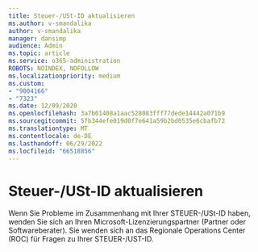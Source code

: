 ```yaml
---
title: Steuer-/USt-ID aktualisieren
ms.author: v-smandalika
author: v-smandalika
manager: dansimp
audience: Admin
ms.topic: article
ms.service: o365-administration
ROBOTS: NOINDEX, NOFOLLOW
ms.localizationpriority: medium
ms.custom:
- "9004166"
- "7323"
ms.date: 12/09/2020
ms.openlocfilehash: 3a7b01408a1aac528083fff77dede14442a071b9
ms.sourcegitcommit: 5fb344efe019d0f7e641a59b2bd0535e6cbafb72
ms.translationtype: MT
ms.contentlocale: de-DE
ms.lasthandoff: 06/29/2022
ms.locfileid: "66518856"
---
```

# <a name="update-taxvat-id"></a>Steuer-/USt-ID aktualisieren

Wenn Sie Probleme im Zusammenhang mit Ihrer STEUER-/USt-ID haben, wenden Sie sich an Ihren Microsoft-Lizenzierungspartner (Partner oder Softwareberater). Sie wenden sich an das Regionale Operations Center (ROC) für Fragen zu Ihrer STEUER-/UST-ID. 